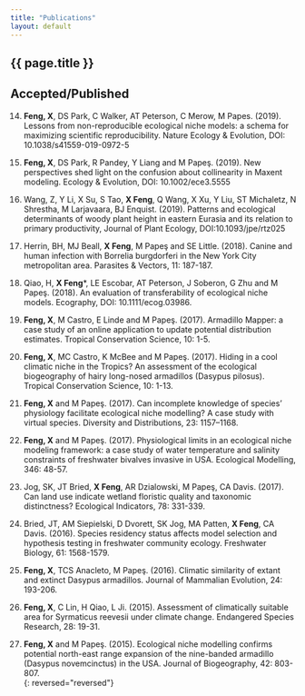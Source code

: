 ```yaml
---
title: "Publications"
layout: default
---
```

## {{ page.title }}  

## Accepted/Published  
14. **Feng, X**, DS Park, C Walker, AT Peterson, C Merow, M Papes. (2019). Lessons from non-reproducible ecological niche models: a schema for maximizing scientific reproducibility. Nature Ecology & Evolution, DOI: 10.1038/s41559-019-0972-5  

13. **Feng, X**, DS Park, R Pandey, Y Liang and M Papeş. (2019). New perspectives shed light on the confusion about collinearity in Maxent modeling. Ecology & Evolution, DOI: 10.1002/ece3.5555  

12. Wang, Z, Y Li, X Su, S Tao, **X Feng**, Q Wang, X Xu, Y Liu, ST Michaletz, N Shrestha, M Larjavaara, BJ Enquist. (2019). Patterns and ecological determinants of woody plant height in eastern Eurasia and its relation to primary productivity, Journal of Plant Ecology, DOI:10.1093/jpe/rtz025  

11. Herrin, BH, MJ Beall, **X Feng**, M Papeş and SE Little. (2018). Canine and human infection with Borrelia burgdorferi in the New York City metropolitan area. Parasites & Vectors, 11: 187-187.  

10. Qiao, H, **X Feng***, LE Escobar, AT Peterson, J Soberon, G Zhu and M Papeş. (2018). An evaluation of transferability of ecological niche models. Ecography, DOI: 10.1111/ecog.03986.  

9. **Feng, X**, M Castro, E Linde and M Papeş. (2017). Armadillo Mapper: a case study of an online application to update potential distribution estimates. Tropical Conservation Science, 10: 1-5.  

8. **Feng, X**, MC Castro, K McBee and M Papeş. (2017). Hiding in a cool climatic niche in the Tropics? An assessment of the ecological biogeography of hairy long-nosed armadillos (Dasypus pilosus). Tropical Conservation Science, 10: 1-13.  

7. **Feng, X** and M Papeş. (2017). Can incomplete knowledge of species’ physiology facilitate ecological niche modelling? A case study with virtual species. Diversity and Distributions, 23: 1157–1168.  

6. **Feng, X** and M Papeş. (2017). Physiological limits in an ecological niche modeling framework: a case study of water temperature and salinity constraints of freshwater bivalves invasive in USA. Ecological Modelling, 346: 48-57.  

5. Jog, SK, JT Bried, **X Feng**, AR Dzialowski, M Papeş, CA Davis. (2017). Can land use indicate wetland floristic quality and taxonomic distinctness? Ecological Indicators, 78: 331-339.  

4. Bried, JT, AM Siepielski, D Dvorett, SK Jog, MA Patten, **X Feng**, CA Davis. (2016). Species residency status affects model selection and hypothesis testing in freshwater community ecology. Freshwater Biology, 61: 1568-1579.  

3. **Feng, X**, TCS Anacleto, M Papeş. (2016). Climatic similarity of extant and extinct Dasypus armadillos. Journal of Mammalian Evolution, 24: 193-206.  

2. **Feng, X**, C Lin, H Qiao, L Ji. (2015). Assessment of climatically suitable area for Syrmaticus reevesii under climate change. Endangered Species Research, 28: 19-31.  

1. **Feng, X** and M Papeş. (2015). Ecological niche modelling confirms potential north-east range expansion of the nine-banded armadillo (Dasypus novemcinctus) in the USA. Journal of Biogeography, 42: 803-807.  
{: reversed="reversed"}


